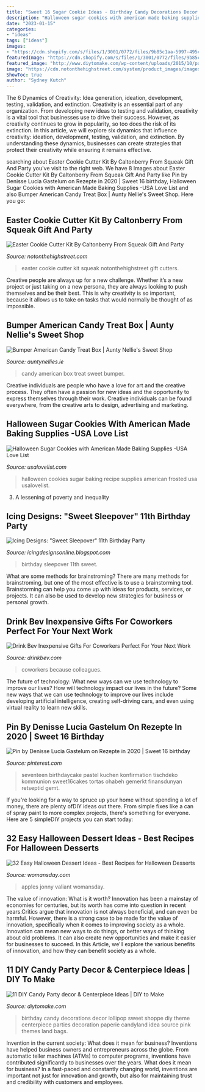 ```yaml
---
title: "Sweet 16 Sugar Cookie Ideas - Birthday Candy Decorations Decor Lollipop Sweet Shoppe Diy Theme Centerpiece Parties Decoration Paperie Candyland Idea Source Pink Themes Land Bags"
description: "Halloween sugar cookies with american made baking supplies -usa love list"
date: "2023-01-15"
categories:
- "ideas"
tags: ["ideas"]
images:
- "https://cdn.shopify.com/s/files/1/3001/0772/files/9b85c1aa-5997-495c-9318-efaa0d1e913c_480x480.jpg?v=1605903116"
featuredImage: "https://cdn.shopify.com/s/files/1/3001/0772/files/9b85c1aa-5997-495c-9318-efaa0d1e913c_480x480.jpg?v=1605903116"
featured_image: "http://www.diytomake.com/wp-content/uploads/2015/10/party-decoration-idea.jpg"
image: "https://cdn.notonthehighstreet.com/system/product_images/images/000/396/469/original_SPR11-005-m_SQUARE.jpg"
ShowToc: true
author: "Sydney Kutch"
---
```



The 6 Dynamics of Creativity: Idea generation, ideation, development, testing, validation, and extinction.
Creativity is an essential part of any organization. From developing new ideas to testing and validation, creativity is a vital tool that businesses use to drive their success. However, as creativity continues to grow in popularity, so too does the risk of its extinction. In this article, we will explore six dynamics that influence creativity: ideation, development, testing, validation, and extinction. By understanding these dynamics, businesses can create strategies that protect their creativity while ensuring it remains effective.

	

		
searching about Easter Cookie Cutter Kit By Caltonberry From Squeak Gift And Party you've visit to the right web. We have 8 Images about Easter Cookie Cutter Kit By Caltonberry From Squeak Gift And Party like Pin by Denisse Lucia Gastelum on Rezepte in 2020 | Sweet 16 birthday, Halloween Sugar Cookies with American Made Baking Supplies -USA Love List and also Bumper American Candy Treat Box | Aunty Nellie&#039;s Sweet Shop. Here you go:
		
    
## Easter Cookie Cutter Kit By Caltonberry From Squeak Gift And Party

<img loading=lazy src="https://cdn.notonthehighstreet.com/system/product_images/images/000/396/469/original_SPR11-005-m_SQUARE.jpg" onerror="this.onerror=null;this.src='https://tse1.mm.bing.net/th?id=OIP.m2BxEYsF_skpfT2PNUp6PgHaHa&amp;pid=15.1';" alt="Easter Cookie Cutter Kit By Caltonberry From Squeak Gift And Party">

_Source: notonthehighstreet.com_

>easter cookie cutter kit squeak notonthehighstreet gift cutters. 

	

Creative people are always up for a new challenge. Whether it’s a new project or just taking on a new persona, they are always looking to push themselves and be their best. This is why creativity is so important, because it allows us to take on tasks that would normally be thought of as impossible.

    
## Bumper American Candy Treat Box | Aunty Nellie&#039;s Sweet Shop

<img loading=lazy src="https://www.auntynellies.ie/wp-content/uploads/2020/11/Bumper-American-Candy-Treat-Box-1-1024x693.jpg" onerror="this.onerror=null;this.src='https://tse4.mm.bing.net/th?id=OIP.EtBGi-NNJrymFMEqekPSSQHaFA&amp;pid=15.1';" alt="Bumper American Candy Treat Box | Aunty Nellie&#039;s Sweet Shop">

_Source: auntynellies.ie_

>candy american box treat sweet bumper. 

	

Creative individuals are people who have a love for art and the creative process. They often have a passion for new ideas and the opportunity to express themselves through their work. Creative individuals can be found everywhere, from the creative arts to design, advertising and marketing.

    
## Halloween Sugar Cookies With American Made Baking Supplies -USA Love List

<img loading=lazy src="https://www.usalovelist.com/wp-content/uploads/2015/10/Depositphotos_54323353_l-2015.jpg" onerror="this.onerror=null;this.src='https://tse1.mm.bing.net/th?id=OIP.cxra_WvW_F2GmjSlcYqnWgHaE8&amp;pid=15.1';" alt="Halloween Sugar Cookies with American Made Baking Supplies -USA Love List">

_Source: usalovelist.com_

>halloween cookies sugar baking recipe supplies american frosted usa usalovelist. 

	

3. A lessening of poverty and inequality 

    
## Icing Designs: &quot;Sweet Sleepover&quot; 11th Birthday Party

<img loading=lazy src="https://3.bp.blogspot.com/-NOfYLEOxMW0/T2J_jg7wdPI/AAAAAAAAIJo/yKdZpOkHZiM/s1600/bellas%2Bparty%2B039%2Bcopy.jpg" onerror="this.onerror=null;this.src='https://tse4.mm.bing.net/th?id=OIP.aDFhogp87VHxAh1uJDBFnQHaLG&amp;pid=15.1';" alt="Icing Designs: &quot;Sweet Sleepover&quot; 11th Birthday Party">

_Source: icingdesignsonline.blogspot.com_

>birthday sleepover 11th sweet. 

	

What are some methods for brainstroming?
There are many methods for brainstroming, but one of the most effective is to use a brainstorming tool. Brainstorming can help you come up with ideas for products, services, or projects. It can also be used to develop new strategies for business or personal growth.

    
## Drink Bev Inexpensive Gifts For Coworkers Perfect For Your Next Work

<img loading=lazy src="https://cdn.shopify.com/s/files/1/3001/0772/files/9b85c1aa-5997-495c-9318-efaa0d1e913c_480x480.jpg?v=1605903116" onerror="this.onerror=null;this.src='https://tse4.mm.bing.net/th?id=OIP.9VBf2L0967GrmmXQ2wvsqAHaE8&amp;pid=15.1';" alt="Drink Bev Inexpensive Gifts For Coworkers Perfect For Your Next Work">

_Source: drinkbev.com_

>coworkers because colleagues. 

	

The future of technology: What new ways can we use technology to improve our lives?
How will technology impact our lives in the future? Some new ways that we can use technology to improve our lives include developing artificial intelligence, creating self-driving cars, and even using virtual reality to learn new skills.

    
## Pin By Denisse Lucia Gastelum On Rezepte In 2020 | Sweet 16 Birthday

<img loading=lazy src="https://i.pinimg.com/736x/46/0d/8b/460d8b51644cd8ea64c1e287dc26d2aa.jpg" onerror="this.onerror=null;this.src='https://tse4.mm.bing.net/th?id=OIP.5YPuXZmqlx5s-iv5csu_EwHaLH&amp;pid=15.1';" alt="Pin by Denisse Lucia Gastelum on Rezepte in 2020 | Sweet 16 birthday">

_Source: pinterest.com_

>seventeen birthdaycake pastel kuchen konfirmation tischdeko kommunion sweet16cakes tortas ohabeh gemerkt finansdunyan retseptid gemt. 

	

If you're looking for a way to spruce up your home without spending a lot of money, there are plenty ofDIY ideas out there. From simple fixes like a can of spray paint to more complex projects, there's something for everyone. Here are 5 simpleDIY projects you can start today:

    
## 32 Easy Halloween Dessert Ideas - Best Recipes For Halloween Desserts

<img loading=lazy src="https://hips.hearstapps.com/wdy.h-cdn.co/assets/16/32/1470851636-halc0111-twilight-002.jpg?crop=1.0xw:1xh;center,top&amp;resize=768:*" onerror="this.onerror=null;this.src='https://tse2.mm.bing.net/th?id=OIP.Bnij8EDNupaNvz_6UxXPPgHaLH&amp;pid=15.1';" alt="32 Easy Halloween Dessert Ideas - Best Recipes for Halloween Desserts">

_Source: womansday.com_

>apples jonny valiant womansday. 

	

The value of innovation: What is it worth?
Innovation has been a mainstay of economies for centuries, but its worth has come into question in recent years.Critics argue that innovation is not always beneficial, and can even be harmful. However, there is a strong case to be made for the value of innovation, specifically when it comes to improving society as a whole. Innovation can mean new ways to do things, or better ways of thinking about old problems. It can also create new opportunities and make it easier for businesses to succeed. In this Article, we'll explore the various benefits of innovation, and how they can benefit society as a whole.

    
## 11 DIY Candy Party Decor &amp; Centerpiece Ideas | DIY To Make

<img loading=lazy src="http://www.diytomake.com/wp-content/uploads/2015/10/party-decoration-idea.jpg" onerror="this.onerror=null;this.src='https://tse3.mm.bing.net/th?id=OIP.sOHiouU-otjF1J-8qOB0PQHaHa&amp;pid=15.1';" alt="11 DIY Candy Party decor &amp; Centerpiece Ideas | DIY to Make">

_Source: diytomake.com_

>birthday candy decorations decor lollipop sweet shoppe diy theme centerpiece parties decoration paperie candyland idea source pink themes land bags. 

	

Invention in the current society: What does it mean for business?
Inventions have helped business owners and entrepreneurs across the globe. From automatic teller machines (ATMs) to computer programs, inventions have contributed significantly to businesses over the years. What does it mean for business? In a fast-paced and constantly changing world, inventions are important not just for innovation and growth, but also for maintaining trust and credibility with customers and employees.

